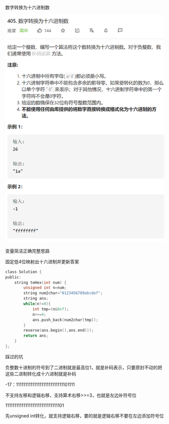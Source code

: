 数字转换为十六进制数

![img](image/1629106278139.png)

变量简洁正确完整思路

固定低4位映射出十六进制并更新答案

```c
class Solution {
public:
    string toHex(int num) {
        unsigned int n=num;
        string num2char="0123456789abcdef";
        string ans;
        while(n!=0){
            int tmp=(n&0xf);
            n>>=4;
            ans.push_back(num2char[tmp]);
        }
        reverse(ans.begin(),ans.end());
        return ans;
    }
};
```

踩过的坑

负整数十进制的符号到了二进制就是最高位1，就是补码表示，只要原封不动的把这些二进制转化成十六进制就是补码

-17：11111111111111111111111111101111

不支持左移和逻辑右移，支持算术右移>>=3，也就是左边补符号位

11111111111111111111111111111101

先unsigned int转化，就支持逻辑右移，要的就是逻辑右移不要在左边添加符号位

